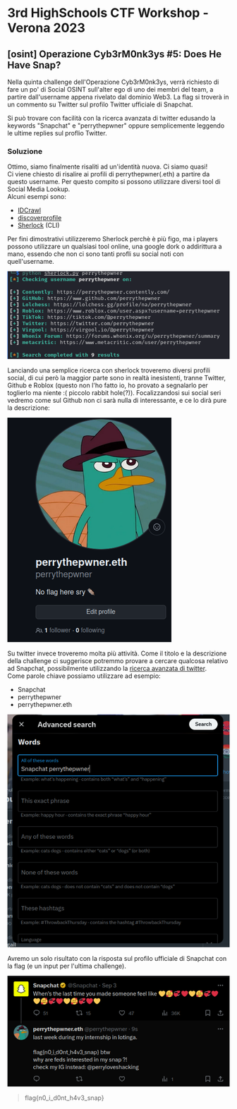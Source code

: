 # 3rd HighSchools CTF Workshop - Verona 2023

## [osint] Operazione Cyb3rM0nk3ys #5: Does He Have Snap?

Nella quinta challenge dell'Operazione Cyb3rM0nk3ys, verrà richiesto di fare un po' di Social OSINT sull'alter ego di uno dei membri del team, a partire dall'username appena rivelato dal dominio Web3. La flag si troverà in un commento su Twitter sul profilo Twitter ufficiale di Snapchat.

Si può trovare con facilità con la ricerca avanzata di twitter edusando la keywords "Snapchat" e "perrythepwner" oppure semplicemente leggendo le ultime replies sul proflio Twitter.

### Soluzione

Ottimo, siamo finalmente risaliti ad un'identità nuova. Ci siamo quasi!  
Ci viene chiesto di risalire ai profili di perrythepwner(.eth) a partire da questo username.
Per questo compito si possono utilizzare diversi tool di Social Media Lookup.  
Alcuni esempi sono:

- [IDCrawl](https://www.idcrawl.com/username)
- [discoverprofile](https://discoverprofile.com)
- [Sherlock](https://github.com/sherlock-project/sherlock) (CLI)

Per fini dimostrativi utilizzeremo Sherlock perchè è più figo, ma i players possono utilizzare un qualsiasi tool online, una google dork o addirittura a mano, essendo che non ci sono tanti profli su social noti con quell'username.

![sherlock](writeup/sherlock.png)

Lanciando una semplice ricerca con sherlock troveremo diversi profili social, di cui però la maggior parte sono in realtà inesistenti, tranne Twitter, Github e Roblox (questo non l'ho fatto io, ho provato a segnalarlo per toglierlo ma niente :( piccolo rabbit hole(?)).
Focalizzandosi sui social seri vedremo come sul Github non ci sarà nulla di interessante, e ce lo dirà pure la descrizione:

![perrygithub](writeup/perrygithub.png)

Su twitter invece troveremo molta più attività.
Come il titolo e la descrizione della challenge ci suggerisce potremmo provare a cercare qualcosa relativo ad Snapchat, possibilmente utilizzando la [ricerca avanzata di twitter](https://twitter.com/search-advanced).  
Come parole chiave possiamo utilizzare ad esempio:

- Snapchat
- perrythepwner
- perrythepwner.eth

![advancedsearchtwitter](writeup/advancedsearchtwitter.png)

Avremo un solo risultato con la risposta sul profilo ufficiale di Snapchat con la flag (e un input per l'ultima challenge).

![twitter](writeup/twitter-flag.png)

> flag{n0_i_d0nt_h4v3_snap}

